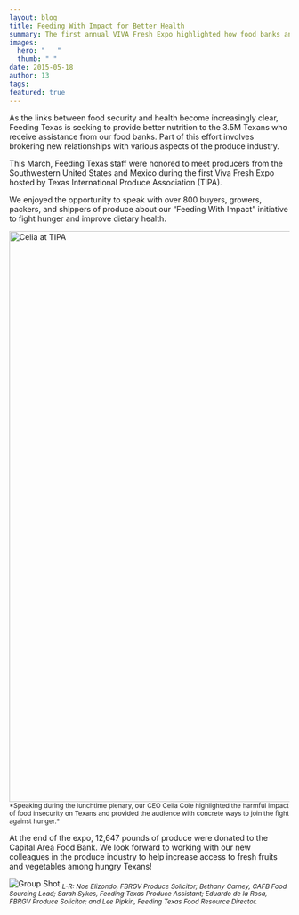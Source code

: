 ```yaml
---
layout: blog
title: Feeding With Impact for Better Health
summary: The first annual VIVA Fresh Expo highlighted how food banks and the produce industry can work together. 
images: 
  hero: "	"
  thumb: " "
date: 2015-05-18
author: 13
tags: 
featured: true
---
```

As the links between food security and health become increasingly clear, Feeding Texas is seeking to provide better nutrition to the 3.5M Texans who receive assistance from our food banks. Part of this effort involves brokering new relationships with various aspects of the produce industry. 

This March, Feeding Texas staff were honored to meet producers from the Southwestern United States and Mexico during the first Viva Fresh Expo hosted by Texas International Produce Association (TIPA).  

We enjoyed the opportunity to speak with over 800 buyers, growers, packers, and shippers of produce about our “Feeding With Impact” initiative to fight hunger and improve dietary health. 

<img src="https://s3-us-west-2.amazonaws.com/assets.feedingtexas.org/images/posts/Celia-TIPA.jpg" alt="Celia at TIPA" width="1024x"> 
<sub>*Speaking during the lunchtime plenary, our CEO Celia Cole highlighted the harmful impact of food insecurity on Texans and provided the audience with concrete ways to join the fight against hunger.*</sub> 

At the end of the expo, 12,647 pounds of produce were donated to the Capital Area Food Bank. We look forward to working with our new colleagues in the produce industry to help increase access to fresh fruits and vegetables among hungry Texans!

![Group Shot](https://s3-us-west-2.amazonaws.com/assets.feedingtexas.org/images/posts/Group-Photo-TIPA.jpg)
<sub>*L-R: Noe Elizondo, FBRGV Produce Solicitor; Bethany Carney, CAFB Food Sourcing Lead; Sarah Sykes, Feeding Texas Produce Assistant; Eduardo de la Rosa, FBRGV Produce Solicitor; and Lee Pipkin, Feeding Texas Food Resource Director.*</sub>

